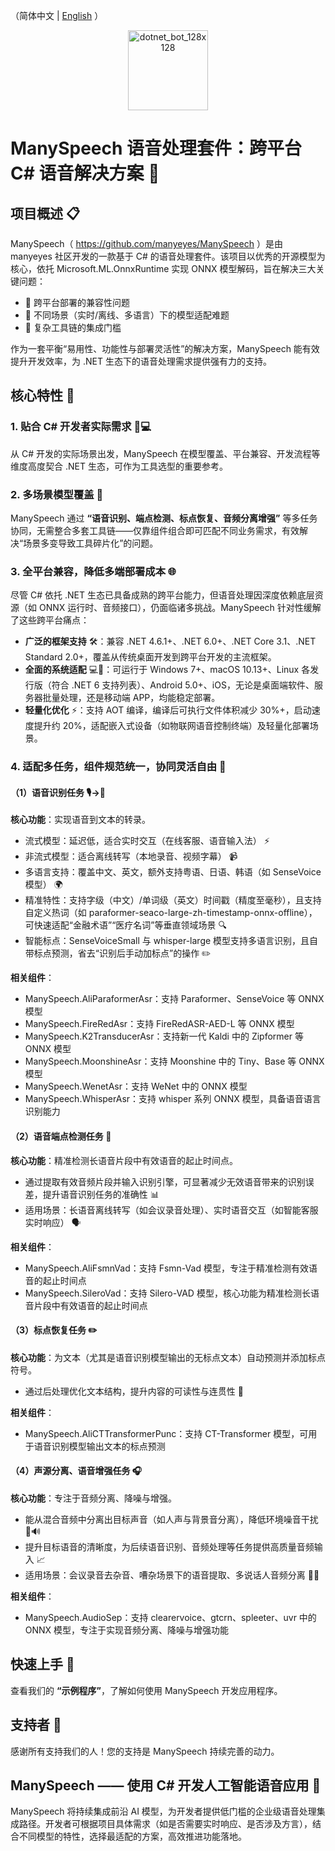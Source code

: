 ﻿（简体中文 | [English](README.md) ）

 <div style="text-align:center;"><img width="128" height="128" align="center" alt="dotnet_bot_128x128" src="https://github.com/user-attachments/assets/d8119208-17a5-4bff-b222-003093ad7d18" /></div>

# ManySpeech 语音处理套件：跨平台 C# 语音解决方案 🎤

## 项目概述 📋

ManySpeech（ https://github.com/manyeyes/ManySpeech ）是由 manyeyes 社区开发的一款基于 C# 的语音处理套件。该项目以优秀的开源模型为核心，依托 Microsoft.ML.OnnxRuntime 实现 ONNX 模型解码，旨在解决三大关键问题：
- 🚩 跨平台部署的兼容性问题
- 🚩 不同场景（实时/离线、多语言）下的模型适配难题
- 🚩 复杂工具链的集成门槛

作为一套平衡“易用性、功能性与部署灵活性”的解决方案，ManySpeech 能有效提升开发效率，为 .NET 生态下的语音处理需求提供强有力的支持。

## 核心特性 🌟

### 1. 贴合 C# 开发者实际需求 👨💻

从 C# 开发的实际场景出发，ManySpeech 在模型覆盖、平台兼容、开发流程等维度高度契合 .NET 生态，可作为工具选型的重要参考。

### 2. 多场景模型覆盖 🧩

ManySpeech 通过 **“语音识别、端点检测、标点恢复、音频分离增强”** 等多任务协同，无需整合多套工具链——仅靠组件组合即可匹配不同业务需求，有效解决“场景多变导致工具碎片化”的问题。

### 3. 全平台兼容，降低多端部署成本 🌐

尽管 C# 依托 .NET 生态已具备成熟的跨平台能力，但语音处理因深度依赖底层资源（如 ONNX 运行时、音频接口），仍面临诸多挑战。ManySpeech 针对性缓解了这些跨平台痛点：
- **广泛的框架支持** 🛠️：兼容 .NET 4.6.1+、.NET 6.0+、.NET Core 3.1、.NET Standard 2.0+，覆盖从传统桌面开发到跨平台开发的主流框架。
- **全面的系统适配** 💻📱：可运行于 Windows 7+、macOS 10.13+、Linux 各发行版（符合 .NET 6 支持列表）、Android 5.0+、iOS，无论是桌面端软件、服务器批量处理，还是移动端 APP，均能稳定部署。
- **轻量化优化** ⚡：支持 AOT 编译，编译后可执行文件体积减少 30%+，启动速度提升约 20%，适配嵌入式设备（如物联网语音控制终端）及轻量化部署场景。

### 4. 适配多任务，组件规范统一，协同灵活自由 🤝

#### （1）语音识别任务 🎙️→📝
**核心功能**：实现语音到文本的转录。
- 流式模型：延迟低，适合实时交互（在线客服、语音输入法） ⚡
- 非流式模型：适合离线转写（本地录音、视频字幕） 📹
- 多语言支持：覆盖中文、英文，额外支持粤语、日语、韩语（如 SenseVoice 模型） 🌍
- 精准特性：支持字级（中文）/单词级（英文）时间戳（精度至毫秒），且支持自定义热词（如 paraformer-seaco-large-zh-timestamp-onnx-offline），可快速适配“金融术语”“医疗名词”等垂直领域场景 🔍
- 智能标点：SenseVoiceSmall 与 whisper-large 模型支持多语言识别，且自带标点预测，省去“识别后手动加标点”的操作 ✏️

**相关组件**：
- ManySpeech.AliParaformerAsr：支持 Paraformer、SenseVoice 等 ONNX 模型
- ManySpeech.FireRedAsr：支持 FireRedASR-AED-L 等 ONNX 模型
- ManySpeech.K2TransducerAsr：支持新一代 Kaldi 中的 Zipformer 等 ONNX 模型
- ManySpeech.MoonshineAsr：支持 Moonshine 中的 Tiny、Base 等 ONNX 模型
- ManySpeech.WenetAsr：支持 WeNet 中的 ONNX 模型
- ManySpeech.WhisperAsr：支持 whisper 系列 ONNX 模型，具备语音语言识别能力

#### （2）语音端点检测任务 🎯
**核心功能**：精准检测长语音片段中有效语音的起止时间点。
- 通过提取有效音频片段并输入识别引擎，可显著减少无效语音带来的识别误差，提升语音识别任务的准确性 📊
- 适用场景：长语音离线转写（如会议录音处理）、实时语音交互（如智能客服实时响应） 🗣️

**相关组件**：
- ManySpeech.AliFsmnVad：支持 Fsmn-Vad 模型，专注于精准检测有效语音的起止时间点
- ManySpeech.SileroVad：支持 Silero-VAD 模型，核心功能为精准检测长语音片段中有效语音的起止时间点

#### （3）标点恢复任务 ✏️
**核心功能**：为文本（尤其是语音识别模型输出的无标点文本）自动预测并添加标点符号。
- 通过后处理优化文本结构，提升内容的可读性与连贯性 📄

**相关组件**：
- ManySpeech.AliCTTransformerPunc：支持 CT-Transformer 模型，可用于语音识别模型输出文本的标点预测

#### （4）声源分离、语音增强任务 🎧
**核心功能**：专注于音频分离、降噪与增强。
- 能从混合音频中分离出目标声音（如人声与背景音分离），降低环境噪音干扰 🚫🔊
- 提升目标语音的清晰度，为后续语音识别、音频处理等任务提供高质量音频输入 📈
- 适用场景：会议录音去杂音、嘈杂场景下的语音提取、多说话人音频分离 🎤👥

**相关组件**：
- ManySpeech.AudioSep：支持 clearervoice、gtcrn、spleeter、uvr 中的 ONNX 模型，专注于实现音频分离、降噪与增强功能

## 快速上手 🚀

查看我们的 **“示例程序”**，了解如何使用 ManySpeech 开发应用程序。

## 支持者 🙏

感谢所有支持我们的人！您的支持是 ManySpeech 持续完善的动力。

## ManySpeech —— 使用 C# 开发人工智能语音应用 🤖

ManySpeech 将持续集成前沿 AI 模型，为开发者提供低门槛的企业级语音处理集成路径。开发者可根据项目具体需求（如是否需要实时响应、是否涉及方言），结合不同模型的特性，选择最适配的方案，高效推进功能落地。
